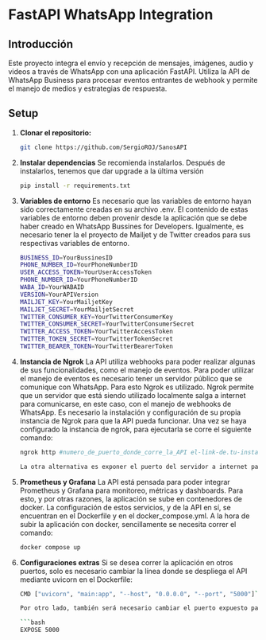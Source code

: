 # FastAPI WhatsApp Integration

## Introducción
Este proyecto integra el envío y recepción de mensajes, imágenes, audio y videos a través de WhatsApp con una aplicación FastAPI. Utiliza la API de WhatsApp Business para procesar eventos entrantes de webhook y permite el manejo de medios y estrategias de respuesta.

## Setup
1. **Clonar el repositorio:**
   ```bash
   git clone https://github.com/SergioROJ/SanosAPI

2. **Instalar dependencias**
   Se recomienda instalarlos. Después de instalarlos, tenemos que dar upgrade a la última versión

   ```bash
   pip install -r requirements.txt

3. **Variables de entorno**
  Es necesario que las variables de entorno hayan sido correctamente creadas en su archivo .env. El contenido de estas variables de entorno deben provenir desde la aplicación que se debe haber creado en WhatsApp Bussines for Developers. Igualmente, es necesario tener la el proyecto de Mailjet y de Twitter creados para sus respectivas variables de entorno.

   ```bash
   BUSINESS_ID=YourBussinesID
   PHONE_NUMBER_ID=YourPhoneNumberID
   USER_ACCESS_TOKEN=YourUserAccessToken
   PHONE_NUMBER_ID=YourPhoneNumberID
   WABA_ID=YourWABAID
   VERSION=YourAPIVersion
   MAILJET_KEY=YourMailjetKey
   MAILJET_SECRET=YourMailjetSecret
   TWITTER_CONSUMER_KEY=YourTwitterConsumerKey
   TWITTER_CONSUMER_SECRET=YourTwitterConsumerSecret
   TWITTER_ACCESS_TOKEN=YourTwitterAccessToken
   TWITTER_TOKEN_SECRET=YourTwitterTokenSecret
   TWITTER_BEARER_TOKEN=YourTwitterBearerToken

4. **Instancia de Ngrok**
  La API utiliza webhooks para poder realizar algunas de sus funcionalidades, como el manejo de eventos. Para poder utilizar el manejo de eventos es necesario tener un servidor público que se comunique con WhatsApp. Para esto Ngrok es utilizado. Ngrok permite que un servidor que está siendo utilizado localmente salga a internet para comunicarse, en este caso, con el manejo de webhooks de WhatsApp. Es necesario la instalación y configuración de su propia instancia de Ngrok para que la API pueda funcionar. Una vez se haya configurado la instancia de ngrok, para ejecutarla se corre el siguiente comando:

   ```bash
   ngrok http #numero_de_puerto_donde_corre_la_API el-link-de.tu-instancia-de.ngork-free.app

   La otra alternativa es exponer el puerto del servidor a internet para poder tener contacto con WhatsApp.

5. **Prometheus y Grafana**
   La API está pensada para poder integrar Prometheus y Grafana para monitoreo, métricas y dashboards. Para esto, y por otras razones, la aplicación se sube en contenedores de docker. La configuración de estos servicios, y de la API en sí, se encuentran en el Dockerfile y en el docker_compose.yml. A la hora de subir la aplicación con docker, sencillamente se necesita correr el comando:

   ```bash
   docker compose up

6. **Configuraciones extras**
   Si se desea correr la aplicación en otros puertos, solo es necesario cambiar la línea donde se despliega el API mediante uvicorn en el Dockerfile:

   ```bash
   CMD ["uvicorn", "main:app", "--host", "0.0.0.0", "--port", "5000"]```

   Por otro lado, también será necesario cambiar el puerto expuesto para Docker:

   ```bash
   EXPOSE 5000
  
